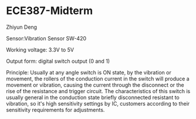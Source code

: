 # ECE387-Midterm
Zhiyun Deng

Sensor:Vibration Sensor SW-420

Working voltage: 3.3V to 5V

Output form: digital switch output (0 and 1)

Principle:
Usually at any angle switch is ON state, by the vibration or movement, the rollers of
the conduction current in the switch will produce a movement or vibration, causing the
current through the disconnect or the rise of the resistance and trigger circuit. The
characteristics of this switch is usually general in the conduction state briefly disconnected
resistant to vibration, so it's high sensitivity settings by IC, customers according to their
sensitivity requirements for adjustments. 
